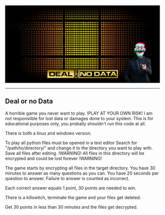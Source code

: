![DonD](https://github.com/salvat1on/DonD/blob/main/background.png)

---------------------
Deal or no Data
---------------------

A horrible game you never want to play.
!PLAY AT YOUR OWN RISK!
I am not responsiible for lost data or damages done to your system.
This is for educational purposes only, you probally shouldn't run this code at all.

There is both a linux and windows version.

To play all python files must be opened in a text editor
Search for "/path/to/directory/" and change it to the directory you want to play with.
Save all files after editing.
!WARNING!
All files in this directory will be encrypted and could be lost forever
!WARNING!

The game starts by encrypting all files in the target directory.
You have 30 minutes to answer as many questions as you can.
You have 20 seconds per question to answer.
Failure to answer is counted as incorrect.

Each correct answer equals 1 point, 30 points are needed to win.

There is a killswitch, terminate the game and your files get deleted.

Get 30 points in less than 30 minutes and the files get decrypted.

 
